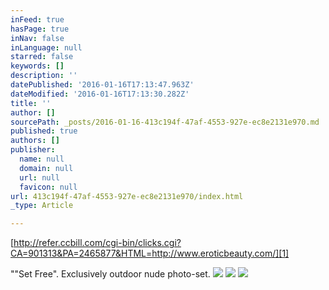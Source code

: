 ```yaml
---
inFeed: true
hasPage: true
inNav: false
inLanguage: null
starred: false
keywords: []
description: ''
datePublished: '2016-01-16T17:13:47.963Z'
dateModified: '2016-01-16T17:13:30.282Z'
title: ''
author: []
sourcePath: _posts/2016-01-16-413c194f-47af-4553-927e-ec8e2131e970.md
published: true
authors: []
publisher:
  name: null
  domain: null
  url: null
  favicon: null
url: 413c194f-47af-4553-927e-ec8e2131e970/index.html
_type: Article

---
```

[][0]

[http://refer.ccbill.com/cgi-bin/clicks.cgi?CA=901313&PA=2465877&HTML=http://www.eroticbeauty.com/][1]

""Set Free". Exclusively outdoor nude photo-set.
![](https://the-grid-user-content.s3-us-west-2.amazonaws.com/91ba8a96-a1ce-4122-9888-cfa206b79b4d.jpg)
![](https://the-grid-user-content.s3-us-west-2.amazonaws.com/cc1d9caf-c7db-4476-83e3-183044483154.jpg)
![](https://the-grid-user-content.s3-us-west-2.amazonaws.com/9e579072-8be4-4e18-8b5c-c3c4983f5b1a.jpg)

[0]: href
[1]: http://refer.ccbill.com/cgi-bin/clicks.cgi?CA=901313&PA=2465877&HTML=http://www.eroticbeauty.com/